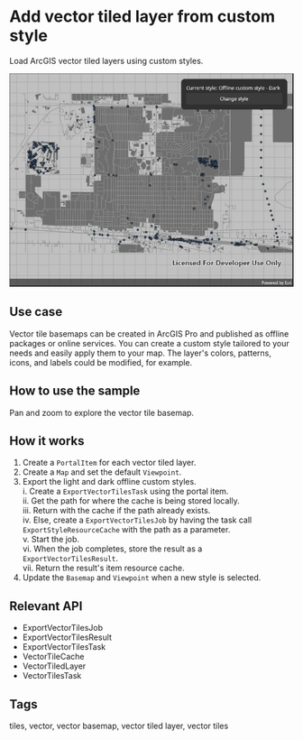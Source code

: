 # Add vector tiled layer from custom style

Load ArcGIS vector tiled layers using custom styles.

![Image of offline vector tiled layer custom style](addvectortiledlayerfromcustomstyle.jpg)

## Use case

Vector tile basemaps can be created in ArcGIS Pro and published as offline packages or online services. You can create a custom style tailored to your needs and easily apply them to your map. The layer's colors, patterns, icons, and labels could be modified, for example.

## How to use the sample

Pan and zoom to explore the vector tile basemap.

## How it works

1. Create a `PortalItem` for each vector tiled layer.
2. Create a `Map` and set the default `Viewpoint`.
3. Export the light and dark offline custom styles.  
    i. Create a `ExportVectorTilesTask` using the portal item.  
    ii. Get the path for where the cache is being stored locally.  
    iii. Return with the cache if the path already exists.  
    iv. Else, create a `ExportVectorTilesJob` by having the task call `ExportStyleResourceCache` with the path as a parameter.  
    v. Start the job.  
    vi. When the job completes, store the result as a `ExportVectorTilesResult`.  
    vii. Return the result's item resource cache.  
4. Update the `Basemap` and `Viewpoint` when a new style is selected.

## Relevant API

* ExportVectorTilesJob
* ExportVectorTilesResult
* ExportVectorTilesTask
* VectorTileCache
* VectorTiledLayer
* VectorTilesTask

## Tags

tiles, vector, vector basemap, vector tiled layer, vector tiles
